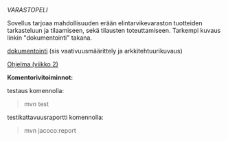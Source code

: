 *VARASTOPELI*

Sovellus tarjoaa mahdollisuuden erään elintarvikevaraston tuotteiden tarkasteluun ja tilaamiseen, sekä tilausten toteuttamiseen. Tarkempi kuvaus linkin "dokumentointi" takana.

[dokumentointi](https://github.com/Hipsterisiili/ohjelmistotuotanto/blob/master/dokumentointi/dokumentointi1.txt) (sis vaativuusmäärittely ja arkkitehtuurikuvaus)

[Ohjelma (viikko 2)](https://github.com/Hipsterisiili/ohjelmistotuotanto/tree/master/ot-varastopeli)

**Komentorivitoiminnot:**

testaus komennolla:
>mvn test

testikattavuusraportti komennolla:
>mvn jacoco:report
